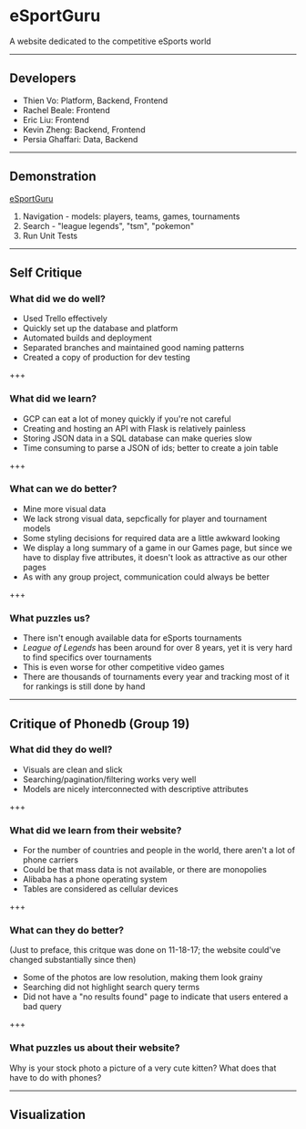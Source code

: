 # eSportGuru

A website dedicated to the competitive eSports world

---

## Developers

- Thien Vo: Platform, Backend, Frontend
- Rachel Beale: Frontend
- Eric Liu: Frontend
- Kevin Zheng: Backend, Frontend
- Persia Ghaffari: Data, Backend

---

## Demonstration

[eSportGuru](http://esportguru.com)

1. Navigation - models: players, teams, games, tournaments
2. Search - "league legends", "tsm", "pokemon"
3. Run Unit Tests

---

## Self Critique

### What did we do well?

- Used Trello effectively
- Quickly set up the database and platform
- Automated builds and deployment
- Separated branches and maintained good naming patterns
- Created a copy of production for dev testing

+++

### What did we learn?

- GCP can eat a lot of money quickly if you're not careful
- Creating and hosting an API with Flask is relatively painless
- Storing JSON data in a SQL database can make queries slow
 - Time consuming to parse a JSON of ids; better to create a join table

+++

### What can we do better?

- Mine more visual data
 - We lack strong visual data, sepcfically for player and tournament models
- Some styling decisions for required data are a little awkward looking
 - We display a long summary of a game in our Games page, but since we have to
   display five attributes, it doesn't look as attractive as our other pages
- As with any group project, communication could always be better

+++

### What puzzles us?

- There isn't enough available data for eSports tournaments
- _League of Legends_ has been around for over 8 years, yet it is very hard to
  find specifics over tournaments
 - This is even worse for other competitive video games
- There are thousands of tournaments every year and tracking most of it for 
  rankings is still done by hand

---

## Critique of Phonedb (Group 19)

### What did they do well?

- Visuals are clean and slick
- Searching/pagination/filtering works very well
- Models are nicely interconnected with descriptive attributes

+++

### What did we learn from their website?

- For the number of countries and people in the world, there aren't a lot of
  phone carriers
 - Could be that mass data is not available, or there are monopolies
- Alibaba has a phone operating system
- Tables are considered as cellular devices

+++

### What can they do better?

(Just to preface, this critque was done on 11-18-17; the website could've
changed substantially since then)

- Some of the photos are low resolution, making them look grainy
- Searching did not highlight search query terms
- Did not have a "no results found" page to indicate that users entered a bad
  query

+++

### What puzzles us about their website?

Why is your stock photo a picture of a very cute kitten? What does that have 
to do with phones?

---

## Visualization